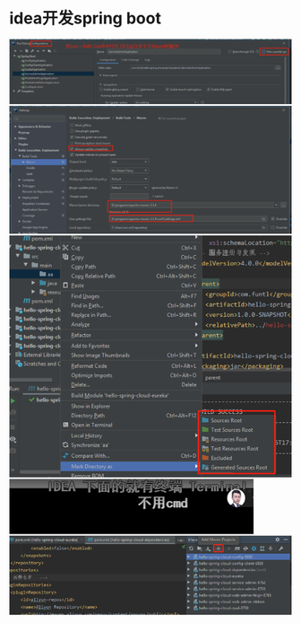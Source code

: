 # idea开发spring boot

![](../pics/idea运行多个不同port的服务.png)
![](../pics/idea使用maven要注意使用的是哪个maven.png)
![](../pics/idea标记一个目录.png)
![](../pics/使用idea的终端.png)
![](../pics/新项目一开始要让idea托管.png)